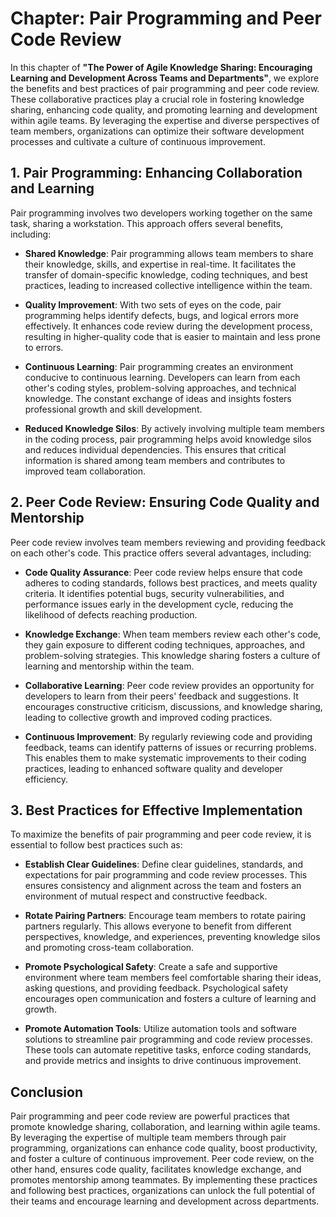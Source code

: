 Chapter: Pair Programming and Peer Code Review
==============================================

In this chapter of **"The Power of Agile Knowledge Sharing: Encouraging Learning and Development Across Teams and Departments"**, we explore the benefits and best practices of pair programming and peer code review. These collaborative practices play a crucial role in fostering knowledge sharing, enhancing code quality, and promoting learning and development within agile teams. By leveraging the expertise and diverse perspectives of team members, organizations can optimize their software development processes and cultivate a culture of continuous improvement.

**1. Pair Programming: Enhancing Collaboration and Learning**
-------------------------------------------------------------

Pair programming involves two developers working together on the same task, sharing a workstation. This approach offers several benefits, including:

* **Shared Knowledge**: Pair programming allows team members to share their knowledge, skills, and expertise in real-time. It facilitates the transfer of domain-specific knowledge, coding techniques, and best practices, leading to increased collective intelligence within the team.

* **Quality Improvement**: With two sets of eyes on the code, pair programming helps identify defects, bugs, and logical errors more effectively. It enhances code review during the development process, resulting in higher-quality code that is easier to maintain and less prone to errors.

* **Continuous Learning**: Pair programming creates an environment conducive to continuous learning. Developers can learn from each other's coding styles, problem-solving approaches, and technical knowledge. The constant exchange of ideas and insights fosters professional growth and skill development.

* **Reduced Knowledge Silos**: By actively involving multiple team members in the coding process, pair programming helps avoid knowledge silos and reduces individual dependencies. This ensures that critical information is shared among team members and contributes to improved team collaboration.

**2. Peer Code Review: Ensuring Code Quality and Mentorship**
-------------------------------------------------------------

Peer code review involves team members reviewing and providing feedback on each other's code. This practice offers several advantages, including:

* **Code Quality Assurance**: Peer code review helps ensure that code adheres to coding standards, follows best practices, and meets quality criteria. It identifies potential bugs, security vulnerabilities, and performance issues early in the development cycle, reducing the likelihood of defects reaching production.

* **Knowledge Exchange**: When team members review each other's code, they gain exposure to different coding techniques, approaches, and problem-solving strategies. This knowledge sharing fosters a culture of learning and mentorship within the team.

* **Collaborative Learning**: Peer code review provides an opportunity for developers to learn from their peers' feedback and suggestions. It encourages constructive criticism, discussions, and knowledge sharing, leading to collective growth and improved coding practices.

* **Continuous Improvement**: By regularly reviewing code and providing feedback, teams can identify patterns of issues or recurring problems. This enables them to make systematic improvements to their coding practices, leading to enhanced software quality and developer efficiency.

**3. Best Practices for Effective Implementation**
--------------------------------------------------

To maximize the benefits of pair programming and peer code review, it is essential to follow best practices such as:

* **Establish Clear Guidelines**: Define clear guidelines, standards, and expectations for pair programming and code review processes. This ensures consistency and alignment across the team and fosters an environment of mutual respect and constructive feedback.

* **Rotate Pairing Partners**: Encourage team members to rotate pairing partners regularly. This allows everyone to benefit from different perspectives, knowledge, and experiences, preventing knowledge silos and promoting cross-team collaboration.

* **Promote Psychological Safety**: Create a safe and supportive environment where team members feel comfortable sharing their ideas, asking questions, and providing feedback. Psychological safety encourages open communication and fosters a culture of learning and growth.

* **Promote Automation Tools**: Utilize automation tools and software solutions to streamline pair programming and code review processes. These tools can automate repetitive tasks, enforce coding standards, and provide metrics and insights to drive continuous improvement.

**Conclusion**
--------------

Pair programming and peer code review are powerful practices that promote knowledge sharing, collaboration, and learning within agile teams. By leveraging the expertise of multiple team members through pair programming, organizations can enhance code quality, boost productivity, and foster a culture of continuous improvement. Peer code review, on the other hand, ensures code quality, facilitates knowledge exchange, and promotes mentorship among teammates. By implementing these practices and following best practices, organizations can unlock the full potential of their teams and encourage learning and development across departments.

